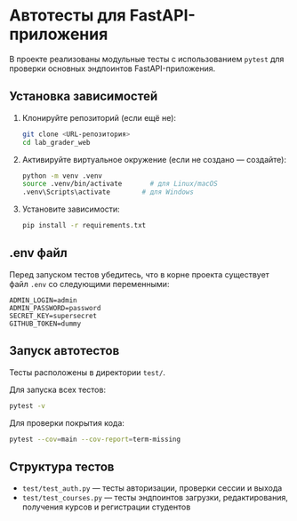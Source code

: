 # Автотесты для FastAPI-приложения

В проекте реализованы модульные тесты с использованием `pytest` для проверки основных эндпоинтов FastAPI-приложения.

## Установка зависимостей

1. Клонируйте репозиторий (если ещё не):
   ```bash
   git clone <URL-репозитория>
   cd lab_grader_web
   ```

2. Активируйте виртуальное окружение (если не создано — создайте):
   ```bash
   python -m venv .venv
   source .venv/bin/activate       # для Linux/macOS
   .venv\Scripts\activate        # для Windows
   ```

3. Установите зависимости:
   ```bash
   pip install -r requirements.txt
   ```

## .env файл

Перед запуском тестов убедитесь, что в корне проекта существует файл `.env` со следующими переменными:

```
ADMIN_LOGIN=admin
ADMIN_PASSWORD=password
SECRET_KEY=supersecret
GITHUB_TOKEN=dummy
```

## Запуск автотестов

Тесты расположены в директории `test/`.

Для запуска всех тестов:
```bash
pytest -v
```

Для проверки покрытия кода:
```bash
pytest --cov=main --cov-report=term-missing
```

## Структура тестов

- `test/test_auth.py` — тесты авторизации, проверки сессии и выхода
- `test/test_courses.py` — тесты эндпоинтов загрузки, редактирования, получения курсов и регистрации студентов
